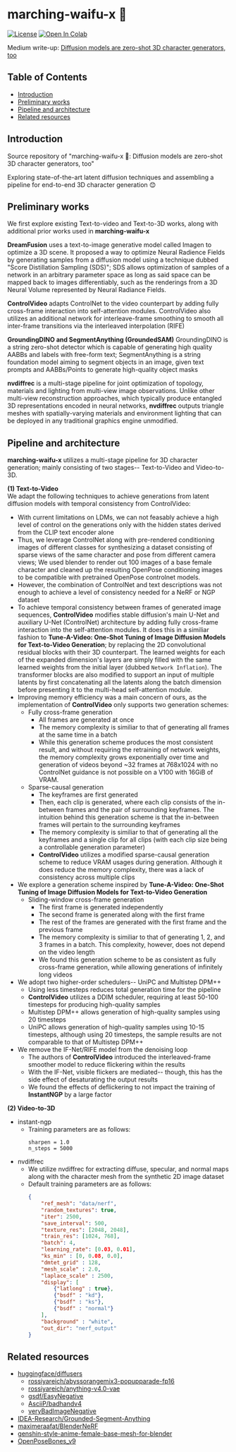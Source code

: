 # marching-waifu-x 💖

[![License](https://img.shields.io/github/license/rossiyareich/marching-waifu-x)](https://github.com/rossiyareich/marching-waifu-x/blob/main/LICENSE)
[![Open In Colab](https://colab.research.google.com/assets/colab-badge.svg)](https://colab.research.google.com/github/rossiyareich/marching-waifu-x/blob/main/ipynb/end2end_colab.ipynb)

Medium write-up: [Diffusion models are zero-shot 3D character generators, too](https://medium.com/@rwussiya/diffusion-models-are-zero-shot-3d-character-generators-too-6261c264755c)

## Table of Contents
- [Introduction](#introduction)
- [Preliminary works](#preliminary-works)
- [Pipeline and architecture](#pipeline-and-architecture)
- [Related resources](#related-resources)

## Introduction
Source repository of "marching-waifu-x 💖: Diffusion models are zero-shot 3D character generators, too"

Exploring state-of-the-art latent diffusion techniques and assembling a pipeline for end-to-end 3D character generation 😊

## Preliminary works
We first explore existing Text-to-video and Text-to-3D works, along with additional prior works used in **marching-waifu-x**

**DreamFusion** uses a text-to-image generative model called Imagen to optimize a 3D scene. It proposed a way to optimize Neural Radience Fields by generating samples from a diffusion model using a technique dubbed "Score Distillation Sampling (SDS)"; SDS allows optimization of samples of a network in an arbitrary parameter space as long as said space can be mapped back to images differentiably, such as the renderings from a 3D Neural Volume represented by Neural Radiance Fields.

**ControlVideo** adapts ControlNet to the video counterpart by adding fully cross-frame interaction into self-attention modules. ControlVideo also utilizes an additional network for interleave-frame smoothing to smooth all inter-frame transitions via the interleaved interpolation (RIFE)

**GroundingDINO and SegmentAnything (GroundedSAM)** GroundingDINO is a string zero-shot detector which is capable of generating high quality AABBs and labels with free-form text; SegmentAnything is a string foundation model aiming to segment objects in an image, given text prompts and AABBs/Points to generate high-quality object masks

**nvdiffrec** is a multi-stage pipeline for joint optimization of topology, materials and lighting from multi-view image observations. Unlike other multi-view reconstruction approaches, which typically produce entangled 3D representations encoded in neural networks, **nvdiffrec** outputs triangle meshes with spatially-varying materials and environment lighting that can be deployed in any traditional graphics engine unmodified.

## Pipeline and architecture
**marching-waifu-x** utilizes a multi-stage pipeline for 3D character generation; mainly consisting of two stages-- Text-to-Video and Video-to-3D.

**(1) Text-to-Video**<br>
We adapt the following techniques to achieve generations from latent diffusion models with temporal consistency from ControlVideo:
- With current limitations on LDMs, we can not feasably achieve a high level of control on the generations only with the hidden states derived from the CLIP text encoder alone
- Thus, we leverage ControlNet along with pre-rendered conditioning images of different classes for synthesizing a dataset consisting of sparse views of the same character and pose from different camera views; We used blender to render out 100 images of a base female character and cleaned up the resulting OpenPose conditioning images to be compatible with pretrained OpenPose controlnet models.
- However, the combination of ControlNet and text descriptions was not enough to achieve a level of consistency needed for a NeRF or NGP dataset
- To achieve temporal consistency between frames of generated image sequences, **ControlVideo** modifies stable diffusion's main U-Net and auxiliary U-Net (ControlNet) architecture by adding fully cross-frame interaction into the self-attention modules. It does this in a similiar fashion to **Tune-A-Video: One-Shot Tuning of Image Diffusion Models for Text-to-Video Generation**; by replacing the 2D convolutional residual blocks with their 3D counterpart. The learned weights for each of the expanded dimension's layers are simply filled with the same learned weights from the initial layer (dubbed `Network Inflation`). The transformer blocks are also modified to support an input of multiple latents by first concatenating all the latents along the batch dimension before presenting it to the multi-head self-attention module.
- Improving memory efficiency was a main concern of ours, as the implementation of **ControlVideo** only supports two generation schemes:
    - Fully cross-frame generation
        - All frames are generated at once 
        - The memory complexity is similiar to that of generating all frames at the same time in a batch
        - While this generation scheme produces the most consistent result, and without requiring the retraining of network weights, the memory complexity grows exponentially over time and generation of videos beyond ~32 frames at 768x1024 with no ControlNet guidance is not possible on a V100 with 16GiB of VRAM.
    - Sparse-causal generation
        - The keyframes are first generated
        - Then, each clip is generated, where each clip consists of the in-between frames and the pair of surrounding keyframes. The intuition behind this generation scheme is that the in-between frames will pertain to the surrounding keyframes
        - The memory complexity is similiar to that of generating all the keyframes and a single clip for all clips (with each clip size being a controllable generation parameter)
        - **ControlVideo** utilizes a modified sparse-causal generation scheme to reduce VRAM usages during generation. Although it does reduce the memory complexity, there was a lack of consistency across multiple clips 
- We explore a generation scheme inspired by **Tune-A-Video: One-Shot Tuning of Image Diffusion Models for Text-to-Video Generation**
    - Sliding-window cross-frame generation
        - The first frame is generated independently
        - The second frame is generated along with the first frame
        - The rest of the frames are generated with the first frame and the previous frame
        - The memory complexity is similiar to that of generating 1, 2, and 3 frames in a batch. This complexity, however, does not depend on the video length
        - We found this generation scheme to be as consistent as fully cross-frame generation, while allowing generations of infinitely long videos
- We adopt two higher-order schedulers-- UniPC and Multistep DPM++
    - Using less timesteps reduces total generation time for the pipeline
    - **ControlVideo** utilizes a DDIM scheduler, requiring at least 50-100 timesteps for producing high-quality samples
    - Multistep DPM++ allows generation of high-quality samples using 20 timesteps
    - UniPC allows generation of high-quality samples using 10-15 timesteps, although using 20 timesteps, the sample results are not comparable to that of Multistep DPM++
- We remove the IF-Net/RIFE model from the denoising loop
    - The authors of **ControlVideo** introduced the interleaved-frame smoother model to reduce flickering within the results
    - With the IF-Net, visible flickers are mediated-- though, this has the side effect of desaturating the output results
    - We found the effects of deflickering to not impact the training of **InstantNGP** by a large factor

**(2) Video-to-3D**<br>
- instant-ngp
    - Training parameters are as follows:
        ```
        sharpen = 1.0
        n_steps = 5000
        ```
- nvdiffrec
    - We utilize nvdiffrec for extracting diffuse, specular, and normal maps along with the character mesh from the synthetic 2D image dataset
    - Default training parameters are as follows:
        ```json
        {
            "ref_mesh": "data/nerf",
            "random_textures": true,
            "iter": 2500,
            "save_interval": 500,
            "texture_res": [2048, 2048],
            "train_res": [1024, 768],
            "batch": 4,
            "learning_rate": [0.03, 0.01],
            "ks_min" : [0, 0.08, 0.0],
            "dmtet_grid" : 128,
            "mesh_scale" : 2.0,
            "laplace_scale" : 2500,
            "display": [
                {"latlong" : true}, 
                {"bsdf" : "kd"}, 
                {"bsdf" : "ks"}, 
                {"bsdf" : "normal"}
            ],
            "background" : "white",
            "out_dir": "nerf_output"
        }
        ```

## Related resources
- [huggingface/diffusers](https://github.com/huggingface/diffusers)
    - [rossiyareich/abyssorangemix3-popupparade-fp16](https://huggingface.co/rossiyareich/abyssorangemix3-popupparade-fp16)
    - [rossiyareich/anything-v4.0-vae](https://huggingface.co/rossiyareich/anything-v4.0-vae)
    - [gsdf/EasyNegative](https://huggingface.co/datasets/gsdf/EasyNegative)
    - [AsciiP/badhandv4](https://huggingface.co/AsciiP/badhandv4)
    - [veryBadImageNegative](https://civitai.com/models/11772)
- [IDEA-Research/Grounded-Segment-Anything](https://github.com/IDEA-Research/Grounded-Segment-Anything)
- [maximeraafat/BlenderNeRF](https://github.com/maximeraafat/BlenderNeRF)
- [genshin-style-anime-female-base-mesh-for-blender](https://sketchfab.com/3d-models/genshin-style-anime-female-base-mesh-for-blender-c2d6727e8c9742feb9a4a3bccac6e0e0)
- [OpenPoseBones_v9](https://toyxyz.gumroad.com/l/ciojz)